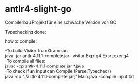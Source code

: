 # antlr4-slight-go
Compilerbau Projekt für eine schwache Version von GO

Typechecking done:

how to compile:

-To build Visitor from Grammar: 
<br>
java -jar antlr-4.11.1-complete.jar -visitor Expr.g4 ExprLexer.g4
<br>
-To compile all files:
<br>
javac -cp antlr-4.11.1-complete.jar *.java
<br>
-To check if an Input can Compile (Parse,Typecheck)
<br>
java -cp "./antlr-4.11.1-complete.jar;" Main.java -compile input.txt

